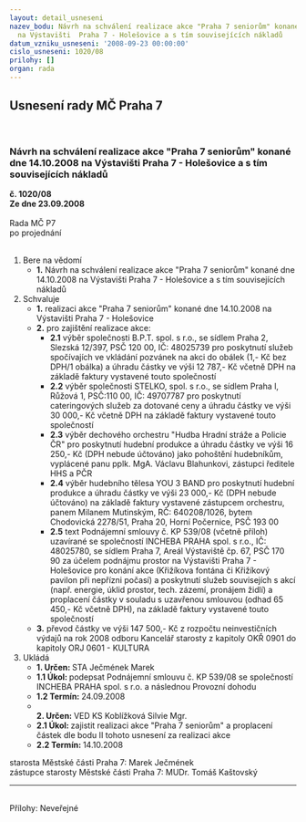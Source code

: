 ```yaml
---
layout: detail_usneseni
nazev_bodu: Návrh na schválení realizace akce "Praha 7 seniorům" konané dne 14.10.2008
  na Výstavišti  Praha 7 - Holešovice a s tím souvisejících nákladů
datum_vzniku_usneseni: '2008-09-23 00:00:00'
cislo_usneseni: 1020/08
prilohy: []
organ: rada
---
```

<div id="ucUsn_pList" class="usn">
	<span><h2>Usnesení rady MČ Praha 7 </h2>
<br></span><div class="standBody">
<span><h3>Návrh na schválení realizace akce "Praha 7 seniorům" konané dne 14.10.2008 na Výstavišti  Praha 7 - Holešovice a s tím souvisejících nákladů</h3></span><div class="center">
		<strong>č. 1020/08</strong><br>
	</div>
<div class="center">
		<strong>Ze dne 23.09.2008</strong><br><br>
	</div>Rada MČ P7<br> po projednání<br><br><ol>
<li>Bere na vědomí<ul><li>
<strong>1.</strong> Návrh na schválení realizace akce "Praha 7 seniorům" konané dne 14.10.2008 na Výstavišti  Praha 7 - Holešovice a s tím souvisejících nákladů</li></ul>
</li>
<li>Schvaluje<ul>
<li>
<strong>1.</strong> realizaci akce "Praha 7 seniorům" konané dne 14.10.2008 na Výstavišti  Praha 7 - Holešovice</li>
<li>
<strong>2.</strong> pro zajištění realizace akce:<ul>
<li>
<strong>2.1</strong> výběr společnosti B.P.T. spol. s r.o., se sídlem Praha 2, Slezská 12/397,  PSČ 120 00, IČ: 48025739 pro poskytnutí služeb spočívajích ve vkládání pozvánek na akci do obálek (1,- Kč bez DPH/1 obálka) a úhradu částky ve výši 12 787,- Kč včetně DPH na základě faktury vystavené touto společností</li>
<li>
<strong>2.2</strong> výběr společnosti STELKO, spol. s r.o., se sídlem Praha l, Růžová 1, PSČ:110 00, IČ: 49707787 pro poskytnutí cateringových služeb za dotované ceny a úhradu částky ve výši 30 000,- Kč včetně DPH na základě faktury vystavené touto společností </li>
<li>
<strong>2.3</strong> výběr dechového orchestru "Hudba Hradní stráže a Policie ČR" pro poskytnutí hudební produkce a úhradu částky ve výši 16 250,- Kč (DPH nebude účtováno) jako pohoštění hudebníkům, vyplácené panu pplk. MgA. Václavu Blahunkovi, zástupci ředitele HHS a PČR </li>
<li>
<strong>2.4</strong> výběr hudebního tělesa YOU 3 BAND pro poskytnutí hudební produkce a úhradu částky ve výši  23 000,- Kč (DPH nebude účtováno) na základě faktury vystavené zástupcem orchestru, panem Milanem Mutinským, RČ: 640208/1026, bytem   Chodovická 2278/51, Praha 20, Horní Počernice, PSČ 193 00   </li>
<li>
<strong>2.5</strong> text Podnájemní smlouvy č. KP 539/08 (včetně příloh) uzavírané se společností INCHEBA PRAHA spol. s r.o., IČ: 48025780, se sídlem Praha 7, Areál Výstaviště čp. 67, PSČ 170 90 za účelem podnájmu prostor na Výstavišti Praha 7 - Holešovice pro konání akce (Křižíkova fontána či Křižíkový pavilon při nepřízni počasí) a poskytnutí služeb souvisejích s akcí (např. energie, úklid prostor, tech. zázemí, pronájem židlí) a proplacení částky v souladu s uzavřenou smlouvou (odhad 65 450,- Kč včetně DPH), na základě faktury vystavené touto společností </li>
</ul>
</li>
<li>
<strong>3.</strong> převod částky ve výši 147 500,- Kč z rozpočtu neinvestičních výdajů na rok 2008 odboru Kancelář starosty z kapitoly OKŘ 0901 do kapitoly ORJ 0601 - KULTURA  </li>
</ul>
</li>
<li>Ukládá<ul>
<li>
<strong>1. Určen: </strong>STA Ječmének Marek</li>
<li>
<strong>1.1 Úkol: </strong>podepsat Podnájemní smlouvu č. KP 539/08 se společností INCHEBA PRAHA spol. s r.o. a následnou Provozní dohodu  </li>
<li>
<strong>1.2 Termín: </strong>24.09.2008</li>
<li>
<strong><br>2. Určen: </strong>VED KS Koblížková Silvie Mgr.</li>
<li>
<strong>2.1 Úkol: </strong>zajistit realizaci akce "Praha 7 seniorům" a proplacení částek dle bodu II tohoto usnesení za realizaci akce </li>
<li>
<strong>2.2 Termín: </strong>14.10.2008</li>
</ul>
</li>
</ol>starosta Městské části Praha 7: Marek Ječmének<br>zástupce starosty Městské části Praha 7: MUDr. Tomáš Kaštovský <hr>
<br>Přílohy: Neveřejné</div>
</div>